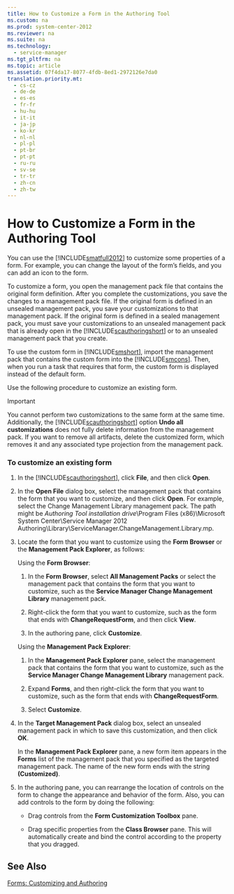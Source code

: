```yaml
---
title: How to Customize a Form in the Authoring Tool
ms.custom: na
ms.prod: system-center-2012
ms.reviewer: na
ms.suite: na
ms.technology: 
  - service-manager
ms.tgt_pltfrm: na
ms.topic: article
ms.assetid: 07f4da17-8077-4fdb-8ed1-2972126e7da0
translation.priority.mt: 
  - cs-cz
  - de-de
  - es-es
  - fr-fr
  - hu-hu
  - it-it
  - ja-jp
  - ko-kr
  - nl-nl
  - pl-pl
  - pt-br
  - pt-pt
  - ru-ru
  - sv-se
  - tr-tr
  - zh-cn
  - zh-tw
---
```

# How to Customize a Form in the Authoring Tool
You can use the [!INCLUDE[smatfull2012](../../../sm/manage/author/includes/smatfull2012_md.md)] to customize some properties of a form. For example, you can change the layout of the form’s fields, and you can add an icon to the form.  
  
 To customize a form, you open the management pack file that contains the original form definition. After you complete the customizations, you save the changes to a management pack file. If the original form is defined in an unsealed management pack, you save your customizations to that management pack. If the original form is defined in a sealed management pack, you must save your customizations to an unsealed management pack that is already open in the [!INCLUDE[scauthoringshort](../../../sm/manage/author/includes/scauthoringshort_md.md)] or to an unsealed management pack that you create.  
  
 To use the custom form in [!INCLUDE[smshort](../../../sm/deploy/deploy-guide/includes/smshort_md.md)], import the management pack that contains the custom form into the [!INCLUDE[smcons](../../../sm/deploy/deploy-guide/includes/smcons_md.md)]. Then, when you run a task that requires that form, the custom form is displayed instead of the default form.  
  
 Use the following procedure to customize an existing form.  
  
> [!IMPORTANT]  
>  You cannot perform two customizations to the same form at the same time. Additionally, the [!INCLUDE[scauthoringshort](../../../sm/manage/author/includes/scauthoringshort_md.md)] option **Undo all customizations** does not fully delete information from the management pack. If you want to remove all artifacts, delete the customized form, which removes it and any associated type projection from the management pack.  
  
### To customize an existing form  
  
1.  In the [!INCLUDE[scauthoringshort](../../../sm/manage/author/includes/scauthoringshort_md.md)], click **File**, and then click **Open**.  
  
2.  In the **Open File** dialog box, select the management pack that contains the form that you want to customize, and then click **Open**. For example, select the Change Management Library management pack. The path might be *Authoring Tool installation drive*\\Program Files \(x86\)\\Microsoft System Center\\Service Manager 2012 Authoring\\Library\\ServiceManager.ChangeManagement.Library.mp.  
  
3.  Locate the form that you want to customize using the **Form Browser** or the **Management Pack Explorer**, as follows:  
  
     Using the **Form Browser**:  
  
    1.  In the **Form Browser**, select **All Management Packs** or select the management pack that contains the form that you want to customize, such as the **Service Manager Change Management Library** management pack.  
  
    2.  Right\-click the form that you want to customize, such as the form that ends with **ChangeRequestForm**, and then click **View**.  
  
    3.  In the authoring pane, click **Customize**.  
  
     Using the **Management Pack Explorer**:  
  
    1.  In the **Management Pack Explorer** pane, select the management pack that contains the form that you want to customize, such as the **Service Manager Change Management Library** management pack.  
  
    2.  Expand **Forms**, and then right\-click the form that you want to customize, such as the form that ends with **ChangeRequestForm**.  
  
    3.  Select **Customize**.  
  
4.  In the **Target Management Pack** dialog box, select an unsealed management pack in which to save this customization, and then click **OK**.  
  
     In the **Management Pack Explorer** pane, a new form item appears in the **Forms** list of the management pack that you specified as the targeted management pack. The name of the new form ends with the string **\(Customized\)**.  
  
5.  In the authoring pane, you can rearrange the location of controls on the form to change the appearance and behavior of the form. Also, you can add controls to the form by doing the following:  
  
    -   Drag controls from the **Form Customization Toolbox** pane.  
  
    -   Drag specific properties from the **Class Browser** pane. This will automatically create and bind the control according to the property that you dragged.  
  
## See Also  
 [Forms: Customizing and Authoring](../Topic/Forms:%20Customizing%20and%20Authoring.md)